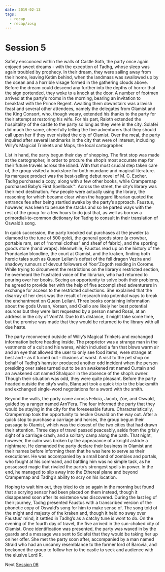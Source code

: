 ```yaml
---
date: 2019-02-13
tags:
  - recap
  - recap/iosg
---
```

# Session 5

Safely ensconced within the walls of Castle Soth, the party once again enjoyed sweet dreams - with the exception of Tadhg, whose sleep was again troubled by prophecy. In their dream, they were sailing away from their home, leaving Ketim behind, when the landmass was swallowed up by the ocean and a horrible visage formed in the gathering clouds above. Before the dream could descend any further into the depths of horror that the sign portended, they woke to a knock at the door. A number of footmen arrived at the party’s rooms in the morning, bearing an invitation to breakfast with the Prince Regent. Awaiting them downstairs was a lavish feast and several other attendees, namely the delegates from Olamist and the King Consort, who, though weary, extended his thanks to the party for their attempt at restoring his wife. For his part, Raloth extended the hospitality of the castle to the party so long as they were in the city. Solafei did much the same, cheerfully telling the five adventurers that they should call upon her if they ever visited the city of Olamist. Over the meal, the party inquired after several landmarks in the city that were of interest, including Willy’s Magicial Trinkets and Maps, the local cartographer.

List in hand, the party begun their day of shopping. The first stop was made at the cartographer, in order to procure the shop’s most accurate map for their future travels across the island. With that most crucial step taken care of, the group visited a bookstore for both mundane and magical literature. Its marquee product was the best-selling debut novel of M. C. Escher. Tadhg purchased a copy, along with a few other books, while Crampernap purchased Baby’s First Spellbook™. Across the street, the city’s library was their next destination. Few people were actually using the library, the reasoning for which became clear when the haggard librarian quoted the entrance fee after being startled awake by the party’s approach. Faustus, however, was keen to peruse the stacks and so he parted ways with the rest of the group for a few hours to do just that, as well as borrow a primordial-to-common dictionary for Tadhg to consult in their translation of Oswald’s song.

In quick succession, the party knocked out purchases at the jeweler (a diamond to the tune of 500 gold), the general goods store (a crowbar, portable ram, set of “normal clothes” and sheaf of fabric), and the sporting goods store (hand wraps). Meanwhile, Faustus read up on the history of the Prondaelan bloodline, the court at Olamist, and the kraken, finding both heroic tales such as Queen Leilani’s defeat of the fell dragon Vezira and shadowy rumours of devout followers of Yoor’Zogoth residing in Corome. While trying to circumvent the restrictions on the library’s restricted section, he overheard the frustrated voice of the librarian, who had returned to pouring over her books. Seeing an opportunity to solve both their problems, he agreed to provide her with the help of five accomplished adventurers in exchange for access to the restricted collections. She explained that the disarray of her desk was the result of research into potential ways to break the enchantment on Queen Leilani. Three books containing information about the gods Uvean, Voraan, and Okallo are likely her best potential sources but they were last requested by a person named Rosai, at an address in the city of Vont’Al. Due to its distance, it might take some time, but the promise was made that they would be returned to the library with all due haste.

The party reconvened outside of Willy’s Magical Trinkets and exchanged information before heading inside. The proprietor was a strange man in the vestments of a cult and his wares, which included a fan that blows warm air and an eye that allowed the user to only see food items, were strange at best and - as it turned out - illusions at worst. A visit to the pet shop on behalf of Tadhg’s hamster produced another odd incident when the person presiding over sales turned out to be an awakened rat named Curtain and an awakened cat named Shalquoir in the absence of the shop’s owner. Though their situation was odd, they were quite pleasant. Before the party headed outside the city’s walls, Blanquet took a quick trip to the blacksmith and exchanged single-word negotiations for a sword with the smith.

Beyond the walls, the party came across Felicia, Jacob, Zoe, and Oswald, guided by a ranger named Arn’Fera. The four informed the party that they would be staying in the city for the foreseeable future. Characteristically, Crampernap took the opportunity to heckle Oswald on the way out. After a quick stop to purchase a carriage and horses, the group begun their passage to Olamist, which was the closest of the two cities that had drawn their attention. Three days of travel passed peaceably, aside from the grisly sight of a carriage crash, and a solitary camp along the path. That night, however, the calm was broken by the appearance of a knight astride a nightmare. He demanded the party declare their business in Olamist and their names before informing them that he was here to serve as their executioner. He was accompanied by a small band of zombies and portals, who fought at his command, and battling him was no simple task, as he possessed magic that rivaled the party’s strongest spells in power. In the end, he managed to slip away into the Ethereal plane and beyond Crampernap and Tadhg’s ability to scry on his location.

Hoping to wait him out, they tried to do so again in the morning but found that a scrying sensor had been placed on them instead, though it disappeared soon after its existence was discovered. During the last leg of their journey, Tadhg presented Faustus with a transcribed version of the phonetic copy of Oswald’s song for him to make sense of. The song told of the might and majesty of the kraken and, though it held no sway over Faustus’ mind, it settled in Tadhg’s as a catchy tune is wont to do. On the evening of the fourth day of travel, the five arrived in the sun-choked city of Olamist. Once identification was presented, the party was waved in by the guards and a message was sent to Solafei that they would be taking her up on her offer. She met the party soon after, accompanied by a man named Straid who had an uncanny resemblance to the former lord of Barovia, and beckoned the group to follow her to the castle to seek and audience with the elusive Lord R.

Next
[Session 06](Recaps/Isle%20of%20Sleepless%20Graves/Session%2006.md)